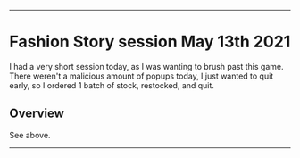 
***

# Fashion Story session May 13th 2021

I had a very short session today, as I was wanting to brush past this game. There weren't a malicious amount of popups today, I just wanted to quit early, so I ordered 1 batch of stock, restocked, and quit.

## Overview

See above.

***
